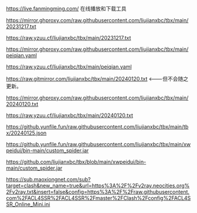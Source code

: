 https://live.fanmingming.com/
在线播放和下载工具

https://mirror.ghproxy.com/raw.githubusercontent.com/liujianxbc/tbx/main/20231217.txt

https://raw.yzuu.cf/liujianxbc/tbx/main/20231217.txt

https://mirror.ghproxy.com/raw.githubusercontent.com/liujianxbc/tbx/main/peiqian.yaml

https://raw.yzuu.cf/liujianxbc/tbx/main/peiqian.yaml


https://raw.gitmirror.com/liujianxbc/tbx/main/20240120.txt       <---但不会随之更新。

https://mirror.ghproxy.com/raw.githubusercontent.com/liujianxbc/tbx/main/20240120.txt

https://raw.yzuu.cf/liujianxbc/tbx/main/20240120.txt


https://github.yunfile.fun/raw.githubusercontent.com/liujianxbc/tbx/main/tbx/20240125.json

https://github.yunfile.fun/raw.githubusercontent.com/liujianxbc/tbx/main/xwpeidui/bin-main/custom_spider.jar

https://github.com/liujianxbc/tbx/blob/main/xwpeidui/bin-main/custom_spider.jar

https://sub.maoxiongnet.com/sub?target=clash&new_name=true&url=https%3A%2F%2Fv2ray.neocities.org%2Fv2ray.txt&insert=false&config=https%3A%2F%2Fraw.githubusercontent.com%2FACL4SSR%2FACL4SSR%2Fmaster%2FClash%2Fconfig%2FACL4SSR_Online_Mini.ini
